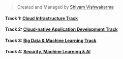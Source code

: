 
<head>
     
<script async src="https://pagead2.googlesyndication.com/pagead/js/adsbygoogle.js?client=ca-pub-6518075863441019" crossorigin="anonymous"></script>
     
</head>

> Created and Managed by [Shivam Vishwakarma](https://www.github.com/svshiva) 



#### Track 1: [Cloud Infrastructure Track](track_slide/1.html)



#### Track 2: [Cloud-native Application Development Track](track_slide/2.html)



#### Track 3: [Big Data & Machine Learning Track](track_slide/3.html)


#### Track 4: [Security, Machine Learning & AI](track_slide/4.html)

